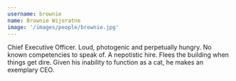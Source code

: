 ```yaml
---
username: brownie
name: Brownie Wijeratne
image: '/images/people/brownie.jpg'
---
```

Chief Executive Officer. Loud, photogenic and perpetually hungry. No known competencies to speak of. A nepotistic hire. Flees the building when things get dire. Given his inability to function as a cat, he makes an exemplary CEO.
